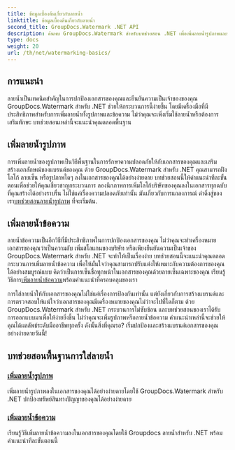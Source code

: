 ```yaml
---
title: ข้อมูลเบื้องต้นเกี่ยวกับลายน้ำ
linktitle: ข้อมูลเบื้องต้นเกี่ยวกับลายน้ำ
second_title: GroupDocs.Watermark .NET API
description: ค้นพบ GroupDocs.Watermark สำหรับบทช่วยสอน .NET เพื่อเพิ่มลายน้ำรูปภาพและข้อความได้อย่างง่ายดาย ปกป้องเอกสารของคุณด้วยคำแนะนำที่ปฏิบัติตามง่ายเหล่านี้
type: docs
weight: 20
url: /th/net/watermarking-basics/
---
```

## การแนะนำ
ลายน้ำเป็นเทคนิคสำคัญในการปกป้องเอกสารของคุณและยืนยันความเป็นเจ้าของของคุณ GroupDocs.Watermark สำหรับ .NET ช่วยให้กระบวนการนี้ง่ายขึ้น โดยมีเครื่องมือที่มีประสิทธิภาพสำหรับการเพิ่มลายน้ำทั้งรูปภาพและข้อความ ไม่ว่าคุณจะเพิ่งเริ่มใช้ลายน้ำหรือต้องการเสริมทักษะ บทช่วยสอนเหล่านี้จะแนะนำคุณตลอดพื้นฐาน

## เพิ่มลายน้ำรูปภาพ

การเพิ่มลายน้ำของรูปภาพเป็นวิธีพื้นฐานในการรักษาความปลอดภัยให้กับเอกสารของคุณและเสริมสร้างเอกลักษณ์ของแบรนด์ของคุณ ด้วย GroupDocs.Watermark สำหรับ .NET คุณสามารถฝังโลโก้ ลายเซ็น หรือรูปภาพใดๆ ลงในเอกสารของคุณได้อย่างง่ายดาย บทช่วยสอนนี้ให้คำแนะนำทีละขั้นตอนเพื่อช่วยให้คุณเชี่ยวชาญกระบวนการ ลองนึกภาพการเพิ่มโลโก้บริษัทของคุณลงในเอกสารทุกฉบับที่คุณสร้างได้อย่างราบรื่น ไม่ใช่แค่เรื่องความปลอดภัยเท่านั้น มันเกี่ยวกับการแถลงการณ์ ดำดิ่งสู่ของเรา[บทช่วยสอนลายน้ำรูปภาพ](./add-image-watermark/) ที่จะเริ่มต้น.

## เพิ่มลายน้ำข้อความ

 ลายน้ำข้อความเป็นอีกวิธีที่มีประสิทธิภาพในการปกป้องเอกสารของคุณ ไม่ว่าคุณจะทำเครื่องหมายเอกสารของคุณว่าเป็นความลับ เพิ่มสโลแกนของบริษัท หรือเพียงยืนยันความเป็นเจ้าของ GroupDocs.Watermark สำหรับ .NET จะทำให้เป็นเรื่องง่าย บทช่วยสอนนี้จะแนะนำคุณตลอดกระบวนการเพิ่มลายน้ำข้อความ เพื่อให้มั่นใจว่าคุณสามารถปรับแต่งให้เหมาะกับความต้องการของคุณได้อย่างสมบูรณ์แบบ คิดว่าเป็นการเซ็นชื่อทุกหน้าในเอกสารของคุณด้วยลายเซ็นเฉพาะของคุณ เรียนรู้วิธีการ[เพิ่มลายน้ำข้อความ](./add-text-watermark/)พร้อมคำแนะนำที่ครอบคลุมของเรา

การใส่ลายน้ำให้กับเอกสารของคุณไม่ใช่แค่เรื่องการป้องกันเท่านั้น แต่ยังเกี่ยวกับการสร้างแบรนด์และการตรวจสอบให้แน่ใจว่าเอกสารของคุณมีเครื่องหมายของคุณไม่ว่าจะไปที่ใดก็ตาม ด้วย GroupDocs.Watermark สำหรับ .NET กระบวนการไม่ซับซ้อน และบทช่วยสอนของเราได้รับการออกแบบมาเพื่อให้ง่ายยิ่งขึ้น ไม่ว่าคุณจะเพิ่มรูปภาพหรือลายน้ำข้อความ คำแนะนำเหล่านี้จะช่วยให้คุณได้ผลลัพธ์ระดับมืออาชีพทุกครั้ง ดังนั้นสิ่งที่คุณรอ? เริ่มปกป้องและสร้างแบรนด์เอกสารของคุณอย่างง่ายดายวันนี้!

## บทช่วยสอนพื้นฐานการใส่ลายน้ำ
### [เพิ่มลายน้ำรูปภาพ](./add-image-watermark/)
เพิ่มลายน้ำรูปภาพลงในเอกสารของคุณได้อย่างง่ายดายโดยใช้ GroupDocs.Watermark สำหรับ .NET ปกป้องทรัพย์สินทางปัญญาของคุณได้อย่างง่ายดาย
### [เพิ่มลายน้ำข้อความ](./add-text-watermark/)
เรียนรู้วิธีเพิ่มลายน้ำข้อความลงในเอกสารของคุณโดยใช้ Groupdocs ลายน้ำสำหรับ .NET พร้อมคำแนะนำทีละขั้นตอนนี้